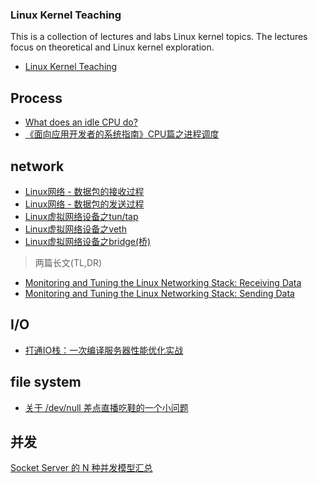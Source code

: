 
### Linux Kernel Teaching

This is a collection of lectures and labs Linux kernel topics. The lectures focus on theoretical and Linux kernel exploration.
- [Linux Kernel Teaching](https://linux-kernel-labs.github.io/refs/heads/master/index.html)


## Process

- [What does an idle CPU do?](https://manybutfinite.com/post/what-does-an-idle-cpu-do/)
- [《面向应用开发者的系统指南》CPU篇之进程调度](https://www.codedump.info/post/20200503-sgfap-process-schedule/)


## network

- [Linux网络 - 数据包的接收过程](https://segmentfault.com/a/1190000008836467)
- [Linux网络 - 数据包的发送过程](https://segmentfault.com/a/1190000008926093)
- [Linux虚拟网络设备之tun/tap](https://segmentfault.com/a/1190000009249039)
- [Linux虚拟网络设备之veth](https://segmentfault.com/a/1190000009251098)
- [Linux虚拟网络设备之bridge(桥)](https://segmentfault.com/a/1190000009491002)


> 两篇长文(TL,DR)
- [Monitoring and Tuning the Linux Networking Stack: Receiving Data](https://blog.packagecloud.io/eng/2016/06/22/monitoring-tuning-linux-networking-stack-receiving-data/)
- [Monitoring and Tuning the Linux Networking Stack: Sending Data
](https://blog.packagecloud.io/eng/2017/02/06/monitoring-tuning-linux-networking-stack-sending-data/)

## I/O
- [打通IO栈：一次编译服务器性能优化实战](https://mp.weixin.qq.com/s/cX1ciAsYZ0WZm6baFDl-NA)


## file system

- [关于 /dev/null 差点直播吃鞋的一个小问题](https://mp.weixin.qq.com/s/lYajWCb-ov8ctSkvdAmIUw)

## 并发

[Socket Server 的 N 种并发模型汇总](https://gocn.vip/topics/10192)
